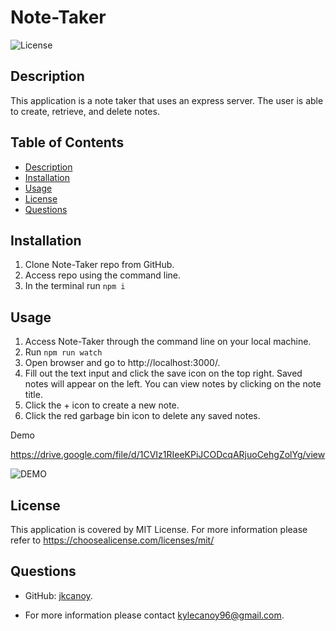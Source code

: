 # Note-Taker

  ![License](https://img.shields.io/badge/License-MIT-yellow.svg)

  ## Description
  This application is a note taker that uses an express server. The user is able to create, retrieve, and delete notes.

  ## Table of Contents
  - [Description](#description)
  - [Installation](#installation)
  - [Usage](#usage)
  - [License](#license)
  - [Questions](#questions)

  ## Installation
  1. Clone Note-Taker repo from GitHub.
  2. Access repo using the command line.
  3. In the terminal run ```npm i```

  ## Usage
  1. Access Note-Taker through the command line on your local machine. 
  2. Run ```npm run watch``` 
  3. Open browser and go to http://localhost:3000/. 
  4. Fill out the text input and click the save icon on the top right. Saved notes will appear on the left. You can view notes by clicking on the note title.
  5. Click the + icon to create a new note.
  6. Click the red garbage bin icon to delete any saved notes.

  Demo 

  https://drive.google.com/file/d/1CVIz1RIeeKPiJCODcqARjuoCehgZolYg/view

  ![DEMO](./public/assets/demo.gif)

  ## License
  This application is covered by MIT License. For more information please refer to https://choosealicense.com/licenses/mit/

  ## Questions
  * GitHub: [jkcanoy](https://github.com/jkcanoy). 

  * For more information please contact kylecanoy96@gmail.com.